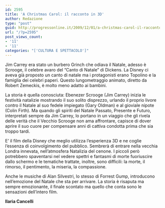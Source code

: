 ```yaml
---
id: 2595
title: 'A Christmas Carol: il racconto in 3D'
author: Redazione
type: "post"
guid: http://progressonline.it/2009/12/01/a-christmas-carol-il-racconto-in-3d/
url: "/?p=2595"
post_views_count:
- '11'
- '11'
categories: "['CULTURA E SPETTACOLO']"
---
```


Jim Carrey era stato un burbero Grinch che odiava il Natale, adesso è Scrooge, il celebre avaro del “Canto di Natale” di Dickens. La Disney ci aveva già proposto un canto di natale ma i protagonisti erano Topolino e la famiglia dei celebri paperi. Questo lungometraggio animato, diretto da Robert Zemeckis, è molto meno adatto ai bambini.

La storia è quella conosciuta: Ebenezer Scrooge (Jim Carrey) inizia le festività natalizie mostrando il suo solito disprezzo, urlando il proprio livore contro il Natale al suo fedele impiegato (Gary Oldman) e al gioviale nipote (Colin Firth). Ma quando gli spiriti del Natale Passato, Presente e Futuro, interpretati sempre da Jim Carrey, lo portano in un viaggio che gli rivela delle verità che il Vecchio Scrooge non ama affrontare, capisce di dover aprire il suo cuore per compensare anni di cattiva condotta prima che sia troppo tardi.

E’ il film della Disney che meglio utilizza l’esperienza 3D e ne coglie l’essenza di coinvolgimento del pubblico. Sembrerà di entrare nella vecchia Londra innevata, nell’atmosfera Natalizia del cenone. I piccoli però potrebbero spaventarsi nel vedere spettri e fantasmi di morte fuoriuscire dallo schermo e le tematiche trattate, inoltre, sono difficili: la morte, il rimorso, il pentimento, la miseria, la compassione.

Anche le musiche di Alan Silvestri, lo stesso di Forrest Gump, introducono nell’emozione del Natale che sta per arrivare. La storia è risaputa ma sempre emozionante, il finale scontato ma quello che conta sono le sensazioni dell’intero film.

**Ilaria Cancelli**